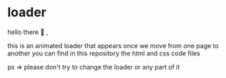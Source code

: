 # loader


hello there 👋 , 

this is an animated loader that appears once we move 
from one page to another you can find in this repository
the html and css code files 

ps => please don't try to change the loader or any part of it 
 

